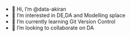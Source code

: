 - 👋 Hi, I’m @data-akiran
- 👀 I’m interested in DE,DA and Modelling  splace
- 🌱 I’m currently learning Git Version Control
- 💞️ I’m looking to collaborate on DA
        
